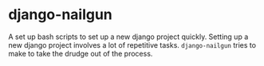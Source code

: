django-nailgun
==============

A set up bash scripts to set up a new django project quickly.  Setting up a new django project involves a lot of repetitive tasks. `django-nailgun` tries to make to take the drudge out of the process.

